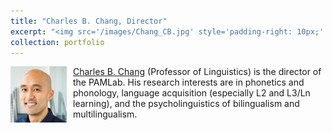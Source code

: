 ```yaml
---
title: "Charles B. Chang, Director"
excerpt: "<img src='/images/Chang_CB.jpg' style='padding-right: 10px;' width='90' height='90' align='left' /><a href='https://cbchang.com/' target='_blank'>Charles B. Chang</a> (Professor of Linguistics) is the director of the PAMLab. His research interests are in phonetics and phonology, language acquisition (especially L2 and L3/Ln learning), and the psycholinguistics of bilingualism and multilingualism.<br/>"
collection: portfolio
---
```


<img src='/images/Chang_CB.jpg' style='padding-right: 10px;' width='90' height='90' align='left' /><a href='https://cbchang.com/' target='_blank'>Charles B. Chang</a> (Professor of Linguistics) is the director of the PAMLab. His research interests are in phonetics and phonology, language acquisition (especially L2 and L3/Ln learning), and the psycholinguistics of bilingualism and multilingualism.<br/> 
